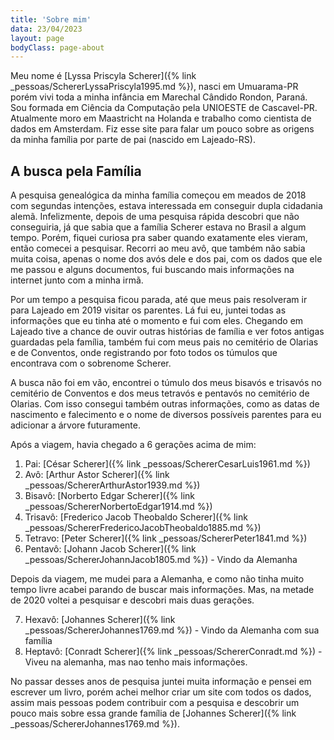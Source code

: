 ```yaml
---
title: 'Sobre mim'
data: 23/04/2023
layout: page
bodyClass: page-about
---
```


Meu nome é [Lyssa Priscyla Scherer]({% link _pessoas/SchererLyssaPriscyla1995.md %}), nasci em Umuarama-PR porém vivi toda a minha infância em Marechal Cândido Rondon, Paraná. Sou formada em Ciência da Computação pela UNIOESTE de Cascavel-PR. Atualmente moro em Maastricht na Holanda e trabalho como cientista de dados em Amsterdam. Fiz esse site para falar um pouco sobre as origens da minha família por parte de pai (nascido em Lajeado-RS).


## A busca pela Família

A pesquisa genealógica da minha família começou em meados de 2018 com segundas intenções, estava interessada em conseguir dupla cidadania alemã. Infelizmente, depois de uma pesquisa rápida descobri que não conseguiria, já que sabia que a família Scherer estava no Brasil a algum tempo. Porém, fiquei curiosa pra saber quando exatamente eles vieram, então comecei a pesquisar. Recorri ao meu avô, que também não sabia muita coisa, apenas o nome dos avós dele e dos pai, com os dados que ele me passou e alguns documentos, fui buscando mais informações na internet junto com a minha irmã.

Por um tempo a pesquisa ficou parada, até que meus pais resolveram ir para Lajeado em 2019 visitar os parentes. Lá fui eu, juntei todas as informações que eu tinha até o momento e fui com eles. Chegando em Lajeado tive a chance de ouvir outras histórias de família e ver fotos antigas guardadas pela família, também fui com meus pais no cemitério de Olarias e de Conventos, onde registrando por foto todos os túmulos que encontrava com o sobrenome Scherer.

A busca não foi em vão, encontrei o túmulo dos meus bisavós e trisavós no cemitério de Conventos e dos meus tetravós e pentavós no cemitério de Olarias. Com isso consegui também outras informações, como as datas de nascimento e falecimento e o nome de diversos possíveis parentes para eu adicionar a árvore futuramente.

Após a viagem, havia chegado a 6 gerações acima de mim:

1) Pai: [César Scherer]({% link _pessoas/SchererCesarLuis1961.md %})<br/>
2) Avô: [Arthur Astor Scherer]({% link _pessoas/SchererArthurAstor1939.md %})<br/>
3) Bisavô: [Norberto Edgar Scherer]({% link _pessoas/SchererNorbertoEdgar1914.md %})<br/>
4) Trisavô: [Frederico Jacob Theobaldo Scherer]({% link _pessoas/SchererFredericoJacobTheobaldo1885.md %})<br/>
5) Tetravo: [Peter Scherer]({% link _pessoas/SchererPeter1841.md %})<br/>
6) Pentavô: [Johann Jacob Scherer]({% link _pessoas/SchererJohannJacob1805.md %}) - Vindo da Alemanha<br/>

Depois da viagem, me mudei para a Alemanha, e como não tinha muito tempo livre acabei parando de buscar mais informações. Mas, na metade de 2020 voltei a pesquisar e descobri mais duas gerações.

7) Hexavô: [Johannes Scherer]({% link _pessoas/SchererJohannes1769.md %}) - Vindo da Alemanha com sua família<br/>
8) Heptavô: [Conradt Scherer]({% link _pessoas/SchererConradt.md %}) - Viveu na alemanha, mas nao tenho mais informações.<br/>

No passar desses anos de pesquisa juntei muita informação e pensei em escrever um livro, porém achei melhor criar um site com todos os dados, assim mais pessoas podem contribuir com a pesquisa e descobrir um pouco mais sobre essa grande família de [Johannes Scherer]({% link _pessoas/SchererJohannes1769.md %}).


